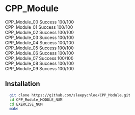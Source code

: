 # CPP_Module

CPP_Module_00 Success 100/100\
CPP_Module_01 Success 100/100\
CPP_Module_02 Success 100/100\
CPP_Module_03 Success 100/100\
CPP_Module_04 Success 100/100\
CPP_Module_05 Success 100/100\
CPP_Module_06 Success 100/100\
CPP_Module_07 Success 100/100\
CPP_Module_08 Success 100/100\
CPP_Module_09 Success 100/100

## Installation

```bash
  git clone https://github.com/sleepychloe/CPP_Module.git
  cd CPP_Module_MODULE_NUM
  cd EXERCISE_NUM
  make
```
